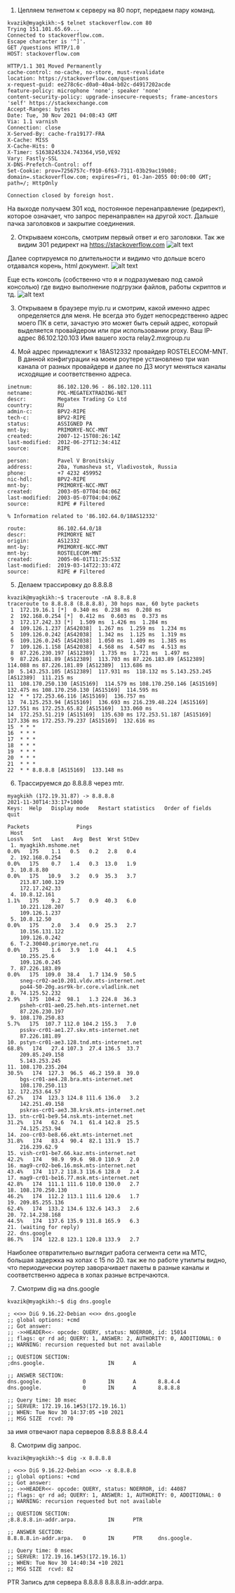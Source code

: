 1. Цепляем телнетом к серверу на 80 порт, передаем пару команд.
```
kvazik@myagkikh:~$ telnet stackoverflow.com 80
Trying 151.101.65.69...
Connected to stackoverflow.com.
Escape character is '^]'.
GET /questions HTTP/1.0
HOST: stackoverflow.com

HTTP/1.1 301 Moved Permanently
cache-control: no-cache, no-store, must-revalidate
location: https://stackoverflow.com/questions
x-request-guid: ee278c6c-d0a0-40a4-b02c-d4917202acde
feature-policy: microphone 'none'; speaker 'none'
content-security-policy: upgrade-insecure-requests; frame-ancestors 'self' https://stackexchange.com
Accept-Ranges: bytes
Date: Tue, 30 Nov 2021 04:08:43 GMT
Via: 1.1 varnish
Connection: close
X-Served-By: cache-fra19177-FRA
X-Cache: MISS
X-Cache-Hits: 0
X-Timer: S1638245324.743364,VS0,VE92
Vary: Fastly-SSL
X-DNS-Prefetch-Control: off
Set-Cookie: prov=7256757c-f910-6f63-7311-03b29ac19b08; domain=.stackoverflow.com; expires=Fri, 01-Jan-2055 00:00:00 GMT; path=/; HttpOnly

Connection closed by foreign host.
```
На выходе получаем 301 код, постоянное перенаправление (редирект), которое означает, что запрос перенаправлен на другой хост.
Дальше пачка заголовков и закрытие соединения.

2. Открываем консоль, смотрим первый ответ и его заголовки. Так же видим 301 редирект на https://stackoverflow.com
![alt text](301.png "310 redirect")

Далее сортируемся по длительности и видимо что дольше всего отдавался корень, html документ.
![alt text](timing.png "timing")

Еще есть консоль (собственно что я и подразумеваю под самой консолью) где видно выполнение подгрузки файлов, работы скриптов и тд.
![alt text](console.png "console")

3. Открываем в браузере myip.ru и смотрим, какой именно адрес определяется для меня.
Не всегда это будет непосредственно адрес моего ПК в сети, зачастую это может быть серый адрес, который выделяется провайдером или при использовании proxy.
Ваш IP-адрес
86.102.120.103
Имя вашего хоста
relay2.mxgroup.ru

4. Мой адрес принадлежит к 18AS12332 провайдер ROSTELECOM-MNT. В данной конфигурации на моем роутере установлено три wan канала от разных провайдерв и далее по ДЗ могут меняться каналы исходящие и соответственно адреса.
```
inetnum:        86.102.120.96 - 86.102.120.111
netname:        POL-MEGATEXTRADING-NET
descr:          Megatex Trading Co Ltd
country:        RU
admin-c:        BPV2-RIPE
tech-c:         BPV2-RIPE
status:         ASSIGNED PA
mnt-by:         PRIMORYE-NCC-MNT
created:        2007-12-15T08:26:14Z
last-modified:  2012-06-27T12:34:41Z
source:         RIPE

person:         Pavel V Bronitskiy
address:        20a, Yumasheva st, Vladivostok, Russia
phone:          +7 4232 459952
nic-hdl:        BPV2-RIPE
mnt-by:         PRIMORYE-NCC-MNT
created:        2003-05-07T04:04:06Z
last-modified:  2003-05-07T04:04:06Z
source:         RIPE # Filtered

% Information related to '86.102.64.0/18AS12332'

route:          86.102.64.0/18
descr:          PRIMORYE NET
origin:         AS12332
mnt-by:         PRIMORYE-NCC-MNT
mnt-by:         ROSTELECOM-MNT
created:        2005-06-01T11:25:53Z
last-modified:  2019-03-14T22:33:47Z
source:         RIPE # Filtered
```

5. Делаем трассировку до 8.8.8.8 
```
kvazik@myagkikh:~$ traceroute -nA 8.8.8.8
traceroute to 8.8.8.8 (8.8.8.8), 30 hops max, 60 byte packets
 1  172.19.16.1 [*]  0.340 ms  0.238 ms  0.208 ms
 2  192.168.0.254 [*]  0.412 ms  0.603 ms  0.373 ms
 3  172.17.242.33 [*]  1.509 ms  1.426 ms  1.284 ms
 4  109.126.1.237 [AS42038]  1.267 ms  1.259 ms  1.234 ms
 5  109.126.0.242 [AS42038]  1.342 ms  1.125 ms  1.319 ms
 6  109.126.0.245 [AS42038]  1.050 ms  1.409 ms  1.385 ms
 7  109.126.1.158 [AS42038]  4.568 ms  4.547 ms  4.513 ms
 8  87.226.230.197 [AS12389]  1.735 ms  1.721 ms  1.497 ms
 9  87.226.181.89 [AS12389]  113.703 ms 87.226.183.89 [AS12389]  114.088 ms 87.226.181.89 [AS12389]  113.686 ms
10  5.143.253.105 [AS12389]  117.931 ms  118.132 ms 5.143.253.245 [AS12389]  111.215 ms
11  108.170.250.130 [AS15169]  114.579 ms 108.170.250.146 [AS15169]  132.475 ms 108.170.250.130 [AS15169]  114.595 ms
12  * * 172.253.66.116 [AS15169]  136.757 ms
13  74.125.253.94 [AS15169]  136.693 ms 216.239.48.224 [AS15169]  127.551 ms 172.253.65.82 [AS15169]  133.060 ms
14  172.253.51.219 [AS15169]  135.630 ms 172.253.51.187 [AS15169]  127.336 ms 172.253.79.237 [AS15169]  132.616 ms
15  * * *
16  * * *
17  * * *
18  * * *
19  * * *
20  * * *
21  * * *
22  * * 8.8.8.8 [AS15169]  133.148 ms
```

6. Трассируемся до 8.8.8.8 через mtr.
```
myagkikh (172.19.31.87) -> 8.8.8.8                                                                2021-11-30T14:33:17+1000
Keys:  Help   Display mode   Restart statistics   Order of fields   quit
                                                                                  Packets               Pings
 Host                                                                           Loss%   Snt   Last   Avg  Best  Wrst StDev
 1. myagkikh.mshome.net                                                          0.0%   175    1.1   0.5   0.2   2.8   0.4
 2. 192.168.0.254                                                                0.0%   175    0.7   1.4   0.3  13.0   1.9
 3. 10.8.8.80                                                                    0.0%   175   10.9   3.2   0.9  35.3   3.7
    213.87.100.129
    172.17.242.33
 4. 10.8.12.161                                                                  1.1%   175    9.2   5.7   0.9  40.3   6.0
    10.221.128.207
    109.126.1.237
 5. 10.8.12.50                                                                   0.0%   175    2.0   3.4   0.9  25.3   2.7
    10.156.131.122
    109.126.0.242
 6. T-2.30040.primorye.net.ru                                                    0.0%   175    1.6   3.9   1.0  44.1   4.5
    10.255.25.6
    109.126.0.245
 7. 87.226.183.89                                                                0.0%   175  109.0  38.4   1.7 134.9  50.5
    sneg-cr02-ae10.201.vldv.mts-internet.net
    po44-50-20g.asr9k-br.core.vladlink.net
 8. 74.125.52.232                                                                2.9%   175  104.2  98.1   1.3 224.8  36.3
    psheh-cr01-ae0.25.heh.mts-internet.net
    87.226.230.197
 9. 108.170.250.83                                                               5.7%   175  107.7 112.0 104.2 155.3   7.0
    psskv-cr01-ae1.27.skv.mts-internet.net
    87.226.181.89
10. pstyn-cr01-ae3.128.tnd.mts-internet.net                                     68.8%   174   27.4 107.3  27.4 136.5  33.7
    209.85.249.158
    5.143.253.245
11. 108.170.235.204                                                             30.5%   174  127.3  96.5  46.2 159.8  39.0
    bgs-cr01-ae4.28.bra.mts-internet.net
    108.170.250.113
12. 172.253.64.57                                                               67.2%   174  123.3 124.8 111.6 136.0   3.2
    142.251.49.158
    pskras-cr01-ae3.38.krsk.mts-internet.net
13. stn-cr01-be9.54.nsk.mts-internet.net                                        31.2%   174   62.6  74.1  61.4 142.8  25.5
    74.125.253.94
14. zoo-cr03-be8.66.ekt.mts-internet.net                                        31.8%   174   83.4  90.4  82.1 131.9  15.7
    216.239.62.9
15. vish-cr01-be7.66.kaz.mts-internet.net                                       42.2%   174   98.9  99.6  98.0 110.9   2.0
16. mag9-cr02-be6.16.msk.mts-internet.net                                       43.4%   174  117.2 118.3 116.6 128.0   2.4
17. mag9-cr01-be16.77.msk.mts-internet.net                                      42.8%   174  111.1 111.6 110.0 130.0   2.7
18. 108.170.250.130                                                             46.2%   174  112.2 113.1 111.6 120.6   1.7
19. 209.85.255.136                                                              62.4%   174  133.2 134.6 132.6 143.3   2.6
20. 72.14.238.168                                                               44.5%   174  137.6 135.9 131.8 165.9   6.3
21. (waiting for reply)
22. dns.google                                                                  86.7%   174  122.8 123.1 120.8 133.9   2.7
```

Наиболее отвратительно выглядит работа сегмента сети на МТС, большая задержка на хопах с 15 по 20.
так же по работе утилиты видно, что периодически роутер заворачивает пакеты в разные каналы и соответственно адреса в хопах разные встречаются.

7. Смотрим dig на dns.google
```
kvazik@myagkikh:~$ dig dns.google

; <<>> DiG 9.16.22-Debian <<>> dns.google
;; global options: +cmd
;; Got answer:
;; ->>HEADER<<- opcode: QUERY, status: NOERROR, id: 15014
;; flags: qr rd ad; QUERY: 1, ANSWER: 2, AUTHORITY: 0, ADDITIONAL: 0
;; WARNING: recursion requested but not available

;; QUESTION SECTION:
;dns.google.                    IN      A

;; ANSWER SECTION:
dns.google.             0       IN      A       8.8.4.4
dns.google.             0       IN      A       8.8.8.8

;; Query time: 10 msec
;; SERVER: 172.19.16.1#53(172.19.16.1)
;; WHEN: Tue Nov 30 14:37:05 +10 2021
;; MSG SIZE  rcvd: 70
```

за имя отвечают пара серверов 8.8.8.8 8.8.4.4

8. Смотрим dig запрос.
```
kvazik@myagkikh:~$ dig -x 8.8.8.8

; <<>> DiG 9.16.22-Debian <<>> -x 8.8.8.8
;; global options: +cmd
;; Got answer:
;; ->>HEADER<<- opcode: QUERY, status: NOERROR, id: 44087
;; flags: qr rd ad; QUERY: 1, ANSWER: 1, AUTHORITY: 0, ADDITIONAL: 0
;; WARNING: recursion requested but not available

;; QUESTION SECTION:
;8.8.8.8.in-addr.arpa.          IN      PTR

;; ANSWER SECTION:
8.8.8.8.in-addr.arpa.   0       IN      PTR     dns.google.

;; Query time: 0 msec
;; SERVER: 172.19.16.1#53(172.19.16.1)
;; WHEN: Tue Nov 30 14:40:34 +10 2021
;; MSG SIZE  rcvd: 82
```

PTR Запись для сервера 8.8.8.8 8.8.8.8.in-addr.arpa.

